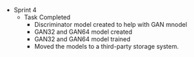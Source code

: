 - Sprint 4
  - Task Completed
    - Discriminator model created to help with GAN mnodel
    - GAN32 and GAN64 model created
    - GAN32 and GAN64 model trained
    - Moved the models to a third-party storage system.
